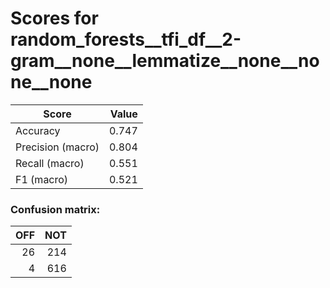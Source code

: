 # Scores for random_forests__tfi_df__2-gram__none__lemmatize__none__none__none
|      Score      |Value|
|-----------------|----:|
|Accuracy         |0.747|
|Precision (macro)|0.804|
|Recall (macro)   |0.551|
|F1 (macro)       |0.521|

### Confusion matrix:
|OFF|NOT|
|--:|--:|
| 26|214|
|  4|616|

